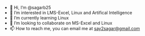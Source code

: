 - 👋 Hi, I’m @sagarb25
- 👀 I’m interested in LMS-Excel, Linux and Artifical Intelligence
- 🌱 I’m currently learning Linux
- 💞️ I’m looking to collaborate on MS-Excel and Linux
- 📫 How to reach me, you can email me at say2sagar@gmail.com

<!---
sagarb25/sagarb25 is a ✨ special ✨ repository because its `README.md` (this file) appears on your GitHub profile.
You can click the Preview link to take a look at your changes.
--->
